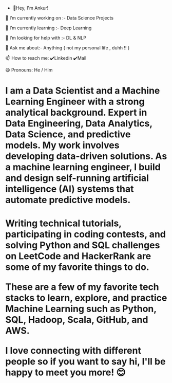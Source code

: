 - 👋Hey, I'm Ankur!

🔭 I’m currently working on :- Data Science Projects

🌱 I’m currently learning :- Deep Learning

🤔 I’m looking for help with :- DL & NLP

💬 Ask me about:- Anything ( not my personal life , duhh !! )

📫 How to reach me: ✔️Linkedin ✔️Mail

😄 Pronouns: He / Him

<h1> I am a Data Scientist and a Machine Learning Engineer with a strong analytical background. Expert in Data Engineering, Data Analytics, Data Science, and predictive models. My work involves developing data-driven solutions. As a machine learning engineer, I build and design self-running artificial intelligence (AI) systems that automate predictive models. <h1>
  
Writing technical tutorials, participating in coding contests, and solving Python and SQL challenges on LeetCode and HackerRank are some of my favorite things to do.
  
These are a few of my favorite tech stacks to learn, explore, and practice Machine Learning such as Python, SQL, Hadoop, Scala, GitHub, and AWS.


I love connecting with different people so if you want to say hi, I'll be happy to meet you more! 😊

<!---
ankuragarwaldatascience/ankuragarwaldatascience is a ✨ special ✨ repository because its `README.md` (this file) appears on your GitHub profile.
You can click the Preview link to take a look at your changes.
--->
